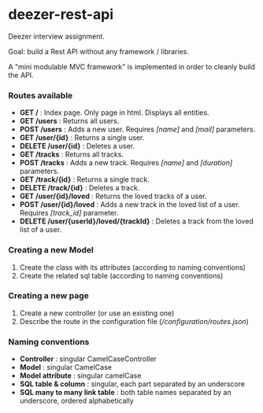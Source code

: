 # deezer-rest-api
Deezer interview assignment.

Goal: build a Rest API without any framework / libraries.

A "mini modulable MVC framework" is implemented in order to cleanly build the API.

### Routes available
* **GET /** : Index page. Only page in html. Displays all entities.
* **GET /users** : Returns all users.
* **POST /users** : Adds a new user. Requires *[name]* and *[mail]* parameters.
* **GET /user/{id}** : Returns a single user.
* **DELETE /user/{id}** : Deletes a user.
* **GET /tracks** : Returns all tracks.
* **POST /tracks** : Adds a new track. Requires *[name]* and *[duration]* parameters.
* **GET /track/{id}** : Returns a single track.
* **DELETE /track/{id}** : Deletes a track.
* **GET /user/{id}/loved** : Returns the loved tracks of a user.
* **POST /user/{id}/loved** : Adds a new track in the loved list of a user. Requires *[track_id]* parameter.
* **DELETE /user/{userId}/loved/{trackId}** : Deletes a track from the loved list of a user.

### Creating a new Model
1. Create the class with its attributes (according to naming conventions)
2. Create the related sql table (according to naming conventions)

### Creating a new page
1. Create a new controller (or use an existing one)
3. Describe the route in the configuration file (*/configuration/routes.json*)


### Naming conventions
* **Controller** : singular CamelCaseController
* **Model** : singular CamelCase
* **Model attribute** : singular camelCase
* **SQL table & column** : singular, each part separated by an underscore
* **SQL many to many link table** : both table names separated by an underscore, ordered alphabetically
